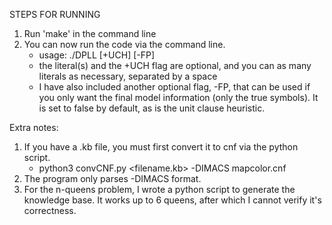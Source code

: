 STEPS FOR RUNNING

1. Run 'make' in the command line
2. You can now run the code via the command line.
    - usage: ./DPLL <filename> <literal> [+UCH] [-FP]
    - the literal(s) and the +UCH flag are optional, and you can as many literals as necessary, separated by a space
    - I have also included another optional flag, -FP, that can be used if you only want the final model information (only the true symbols). It is set to false by default, as is the unit clause heuristic.

Extra notes:
1. If you have a .kb file, you must first convert it to cnf via the python script.
    - python3 convCNF.py <filename.kb> -DIMACS mapcolor.cnf
2. The program only parses -DIMACS format.
3. For the n-queens problem, I wrote a python script to generate the knowledge base. It works up to 6 queens, after which I cannot verify it's correctness. 